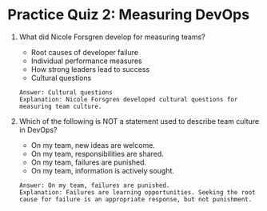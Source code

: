# Practice Quiz 2: Measuring DevOps

1. What did Nicole Forsgren develop for measuring teams?
    - Root causes of developer failure
    - Individual performance measures
    - How strong leaders lead to success
    - Cultural questions 
    ```
    Answer: Cultural questions
    Explanation: Nicole Forsgren developed cultural questions for measuring team culture.
    ```

2. Which of the following is NOT a statement used to describe team culture in DevOps?
    - On my team, new ideas are welcome.
    - On my team, responsibilities are shared.
    - On my team, failures are punished.
    - On my team, information is actively sought.
    ```
    Answer: On my team, failures are punished.
    Explanation: Failures are learning opportunities. Seeking the root cause for failure is an appropriate response, but not punishment.
    ```